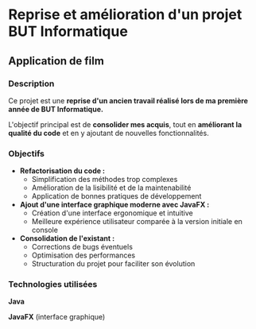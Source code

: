 # Reprise et amélioration d'un projet BUT Informatique

## Application de film

### Description

Ce projet est une **reprise d'un ancien travail réalisé lors de ma première année de BUT Informatique.**

L'objectif principal est de **consolider mes acquis**, tout en **améliorant la qualité du code** et en y ajoutant de nouvelles fonctionnalités.

### Objectifs

- **Refactorisation du code :**
    - Simplification des méthodes trop complexes
    - Amélioration de la lisibilité et de la maintenabilité
    - Application de bonnes pratiques de développement
- **Ajout d'une interface graphique moderne avec JavaFX :**
    - Création d'une interface ergonomique et intuitive
    - Meilleure expérience utilisateur comparée à la version initiale en console
- **Consolidation de l'existant :**
    - Corrections de bugs éventuels
    - Optimisation des performances
    - Structuration du projet pour faciliter son évolution

### Technologies utilisées

**Java**

**JavaFX** (interface graphique)